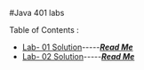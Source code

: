 #Java 401 labs

Table of Contents :
- [Lab- 01 Solution](basicLibrary/src/main/java/basicLibrary/Library.java)-----[***Read Me***](code401challenges/allReadMe/lab01-README.md)
- [Lab- 02 Solution](basics/Main.java)-----[***Read Me***](code401challenges/allReadMe/lab02-README.md)
